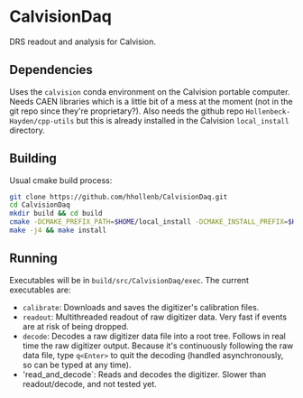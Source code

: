 # CalvisionDaq

DRS readout and analysis for Calvision.

## Dependencies

Uses the `calvision` conda environment on the Calvision portable computer. Needs CAEN libraries
which is a little bit of a mess at the moment (not in the git repo since they're proprietary?). Also
needs the github repo `Hollenbeck-Hayden/cpp-utils` but this is already installed in the Calvision
`local_install` directory.

## Building

Usual cmake build process:
```bash
git clone https://github.com/hhollenb/CalvisionDaq.git
cd CalvisionDaq
mkdir build && cd build
cmake -DCMAKE_PREFIX_PATH=$HOME/local_install -DCMAKE_INSTALL_PREFIX=$HOME/local_install ..
make -j4 && make install
```

## Running

Executables will be in `build/src/CalvisionDaq/exec`. The current executables are:

 - `calibrate`: Downloads and saves the digitizer's calibration files.
 - `readout`: Multithreaded readout of raw digitizer data. Very fast if events are at risk of being dropped.
 - `decode`: Decodes a raw digitizer data file into a root tree. Follows in real time the raw digitizer output.
    Because it's continuously following the raw data file, type `q<Enter>` to quit the decoding (handled asynchronously,
    so can be typed at any time).
 - 'read\_and\_decode`: Reads and decodes the digitizer. Slower than readout/decode, and not tested yet.

